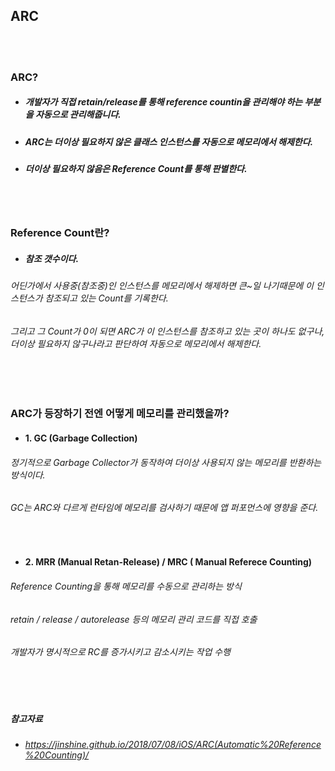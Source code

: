 ## ARC
<br>
<br>

### ARC?
- ##### 개발자가 직접 retain/release를 통해 reference countin을 관리해야 하는 부분을 자동으로 관리해줍니다.
- ##### ARC는 더이상 필요하지 않은 클래스 인스턴스를 자동으로 메모리에서 해제한다.
- ##### 더이상 필요하지 않음은 Reference Count를 통해 판별한다.

<br>
<br>

### Reference Count란?
- ##### 참조 갯수이다.
###### 어딘가에서 사용중(참조중)인 인스턴스를 메모리에서 해제하면 큰~일 나기때문에 이 인스턴스가 참조되고 있는 Count를 기록한다.
###### 그리고 그 Count가 0이 되면 ARC가 이 인스턴스를 참조하고 있는 곳이 하나도 없구나, 더이상 필요하지 않구나라고 판단하여 자동으로 메모리에서 해제한다.

<br>
<br>

### ARC가 등장하기 전엔 어떻게 메모리를 관리했을까?
- #### 1. GC (Garbage Collection)
###### 정기적으로 Garbage Collector가 동작하여 더이상 사용되지 않는 메모리를 반환하는 방식이다.
###### GC는 ARC와 다르게 런타임에 메모리를 검사하기 때문에 앱 퍼포먼스에 영향을 준다.

<br>

- #### 2. MRR (Manual Retan-Release) / MRC ( Manual Referece Counting)
###### Reference Counting을 통해 메모리를 수동으로 관리하는 방식
###### retain / release / autorelease 등의 메모리 관리 코드를 직접 호출
###### 개발자가 명시적으로 RC를 증가시키고 감소시키는 작업 수행

<br>
<br>

##### 참고자료
- ###### https://jinshine.github.io/2018/07/08/iOS/ARC(Automatic%20Reference%20Counting)/